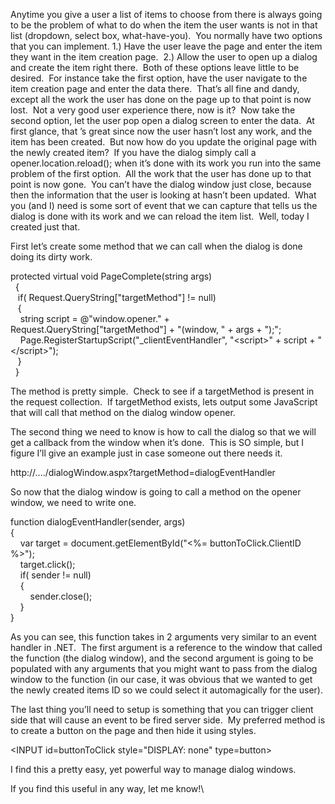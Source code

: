 Anytime you give a user a list of items to choose from there is always
going to be the problem of what to do when the item the user wants is
not in that list (dropdown, select box, what-have-you).  You normally
have two options that you can implement. 1.) Have the user leave the
page and enter the item they want in the item creation page.  2.) Allow
the user to open up a dialog and create the item right there.  Both of
these options leave little to be desired.  For instance take the first
option, have the user navigate to the item creation page and enter the
data there.  That’s all fine and dandy, except all the work the user has
done on the page up to that point is now lost.  Not a very good user
experience there, now is it?  Now take the second option, let the user
pop open a dialog screen to enter the data.  At first glance, that ’s
great since now the user hasn’t lost any work, and the item has been
created.  But now how do you update the original page with the newly
created item?  If you have the dialog simply call a
opener.location.reload(); when it’s done with its work you run into the
same problem of the first option.  All the work that the user has done
up to that point is now gone.  You can’t have the dialog window just
close, because then the information that the user is looking at hasn’t
been updated.  What you (and I) need is some sort of event that we can
capture that tells us the dialog is done with its work and we can reload
the item list.  Well, today I created just that. 

First let’s create some method that we can call when the dialog is done
doing its dirty work.

protected virtual void PageComplete(string args)\
  {\
   if( Request.QueryString["targetMethod"] != null)\
   {\
    string script = @"window.opener." +
Request.QueryString["targetMethod"] + "(window, " + args + ");";\
    Page.RegisterStartupScript("\_clientEventHandler", "\<script\>" +
script + "\</script\>");\
   }\
  }

The method is pretty simple.  Check to see if a targetMethod is present
in the request collection.  If targetMethod exists, lets output some
JavaScript that will call that method on the dialog window opener.

The second thing we need to know is how to call the dialog so that we
will get a callback from the window when it’s done.  This is SO simple,
but I figure I’ll give an example just in case someone out there needs
it.

http://..../dialogWindow.aspx?targetMethod=dialogEventHandler

So now that the dialog window is going to call a method on the opener
window, we need to write one.

function dialogEventHandler(sender, args) \
{ \
    var target = document.getElementById("\<%= buttonToClick.ClientID
%\>"); \
    target.click(); \
    if( sender != null) \
    { \
        sender.close(); \
    } \
}

As you can see, this function takes in 2 arguments very similar to an
event handler in .NET.  The first argument is a reference to the window
that called the function (the dialog window), and the second argument is
going to be populated with any arguments that you might want to pass
from the dialog window to the function (in our case, it was obvious that
we wanted to get the newly created items ID so we could select it
automagically for the user). 

The last thing you’ll need to setup is something that you can trigger
client side that will cause an event to be fired server side.  My
preferred method is to create a button on the page and then hide it
using styles.

\<INPUT id=buttonToClick style="DISPLAY: none" type=button\>

I find this a pretty easy, yet powerful way to manage dialog windows. 

If you find this useful in any way, let me know!\

